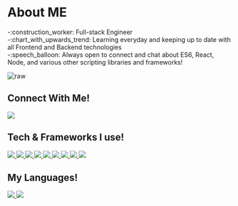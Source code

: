 <h1>About ME</h1>
-:construction_worker: Full-stack Engineer<br/>
-:chart_with_upwards_trend: Learning everyday and keeping up to date with all Frontend and Backend technologies  <br/>
-:speech_balloon: Always open to connect and chat about ES6, React, Node, and various other scripting libraries and frameworks!  <br/>

 ![raw](https://user-images.githubusercontent.com/92245269/147205983-5818d31f-a32b-4769-8a83-b1cfec14c4c5.gif)
 
 <h2>Connect With Me!</h2>
 <a href="https://www.linkedin.com/in/isaiah-tamayo-13b33b176/">
 <img src="https://img.shields.io/badge/LinkedIn-0077B5?style=for-the-badge&logo=linkedin&logoColor=white" />
 </a>
 <h2>Tech & Frameworks I use!</h2>
 <a href="https://mongodb.com">
  <img src="https://img.shields.io/badge/MongoDB-4EA94B?style=for-the-badge&logo=mongodb&logoColor=white"/>
 </a>
 <a href="https://expressjs.com/">
 <img src="https://img.shields.io/badge/Express.js-000000?style=for-the-badge&logo=express&logoColor=white"/>
 </a>
 <a href="https://reactjs.org/">
 <img src="https://img.shields.io/badge/React-20232A?style=for-the-badge&logo=react&logoColor=61DAFB"/>
 </a>
 <a href="https://nodejs.org/en/">
 <img src="https://img.shields.io/badge/Node.js-339933?style=for-the-badge&logo=nodedotjs&logoColor=white"/>
 </a>
 <a href="https://www.npmjs.com/">
 <img src="https://img.shields.io/badge/npm-CB3837?style=for-the-badge&logo=npm&logoColor=white"/>
 </a>
 <a href="https://redux.js.org/">
 <img src="https://img.shields.io/badge/Redux-593D88?style=for-the-badge&logo=redux&logoColor=white"/>
 </a>
 <a href="https://www.postman.com/">
 <img src="https://img.shields.io/badge/Postman-FF6C37?style=for-the-badge&logo=Postman&logoColor=white"/>
 </a>
 <a href="https://git-scm.com/">
 <img src="https://img.shields.io/badge/GIT-E44C30?style=for-the-badge&logo=git&logoColor=white"/>
 </a>
 <a href="https://jwt.io/">
 <img src="https://img.shields.io/badge/JWT-000000?style=for-the-badge&logo=JSON%20web%20tokens&logoColor=white"/>
 </a>
 
 <h2>My Languages!</h2>
 <a href="https://www.javascript.com/">
 <img src="https://img.shields.io/badge/JavaScript-323330?style=for-the-badge&logo=javascript&logoColor=F7DF1E"/>
 </a>
 <a href="https://www.python.org/">
 <img src="https://img.shields.io/badge/Python-FFD43B?style=for-the-badge&logo=python&logoColor=black"/>
 </a>
 



  
<!---
igrimzyi/igrimzyi is a ✨ special ✨ repository because its `README.md` (this file) appears on your GitHub profile.
You can click the Preview link to take a look at your changes.
--->
